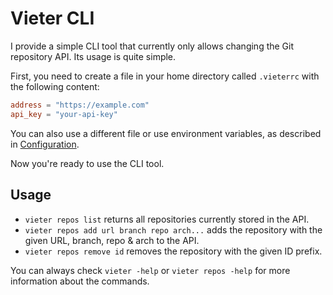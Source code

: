 # Vieter CLI

I provide a simple CLI tool that currently only allows changing the Git
repository API. Its usage is quite simple.

First, you need to create a file in your home directory called `.vieterrc` with
the following content:

```toml
address = "https://example.com"
api_key = "your-api-key"
```

You can also use a different file or use environment variables, as described in
[Configuration](/configuration).

Now you're ready to use the CLI tool.

## Usage

* `vieter repos list` returns all repositories currently stored in the API.
* `vieter repos add url branch repo arch...` adds the repository with the given
  URL, branch, repo & arch to the API.
* `vieter repos remove id` removes the repository with the given ID prefix.

You can always check `vieter -help` or `vieter repos -help` for more
information about the commands.
